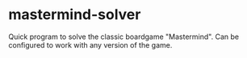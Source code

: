 # mastermind-solver

Quick program to solve the classic boardgame "Mastermind". Can be configured to work with any version of the game.